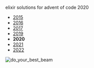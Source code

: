 elixir solutions for advent of code 2020

* [2015](https://github.com/thth/aoc_2015)
* [2016](https://github.com/thth/aoc_2016)
* [2017](https://github.com/thth/aoc_2017)
* [2019](https://github.com/thth/aoc_2019)
* __2020__
* [2021](https://github.com/thth/aoc_2021)
* [2022](https://github.com/thth/aoc_2022)

![do_your_best_beam](https://user-images.githubusercontent.com/7574985/100570274-42577880-3285-11eb-8218-ca650d622239.png)